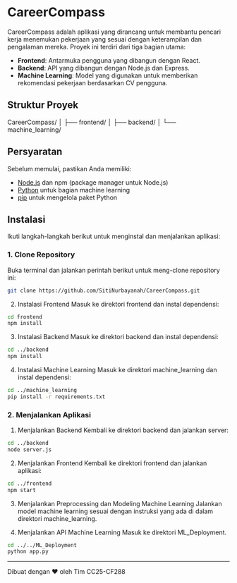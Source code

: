 # CareerCompass

CareerCompass adalah aplikasi yang dirancang untuk membantu pencari kerja menemukan pekerjaan yang sesuai dengan keterampilan dan pengalaman mereka. Proyek ini terdiri dari tiga bagian utama:

- **Frontend**: Antarmuka pengguna yang dibangun dengan React.
- **Backend**: API yang dibangun dengan Node.js dan Express.
- **Machine Learning**: Model yang digunakan untuk memberikan rekomendasi pekerjaan berdasarkan CV pengguna.

## Struktur Proyek
CareerCompass/
  │ ├── frontend/
  │ ├── backend/
  │ └── machine_learning/


## Persyaratan

Sebelum memulai, pastikan Anda memiliki:
- [Node.js](https://nodejs.org/) dan npm (package manager untuk Node.js)
- [Python](https://www.python.org/downloads/) untuk bagian machine learning
- [pip](https://pip.pypa.io/en/stable/) untuk mengelola paket Python

## Instalasi

Ikuti langkah-langkah berikut untuk menginstal dan menjalankan aplikasi:

### 1. Clone Repository

Buka terminal dan jalankan perintah berikut untuk meng-clone repository ini:

```bash
git clone https://github.com/SitiNurbayanah/CareerCompass.git
```

2. Instalasi Frontend
Masuk ke direktori frontend dan instal dependensi:

```bash
cd frontend
npm install
```

3. Instalasi Backend
Masuk ke direktori backend dan instal dependensi:

```bash
cd ../backend
npm install
```

4. Instalasi Machine Learning
Masuk ke direktori machine_learning dan instal dependensi:

```bash
cd ../machine_learning
pip install -r requirements.txt
```

### 2. Menjalankan Aplikasi

1. Menjalankan Backend
Kembali ke direktori backend dan jalankan server:

```bash
cd ../backend
node server.js
```

2. Menjalankan Frontend
Kembali ke direktori frontend dan jalankan aplikasi:

```bash
cd ../frontend
npm start
```

3. Menjalankan Preprocessing dan Modeling Machine Learning
Jalankan model machine learning sesuai dengan instruksi yang ada di dalam direktori machine_learning.

4. Menjalankan API Machine Learning
Masuk ke direktori ML_Deployment.

```bash
cd ../../ML_Deployment
python app.py
```

---
Dibuat dengan ❤️ oleh Tim CC25-CF288
